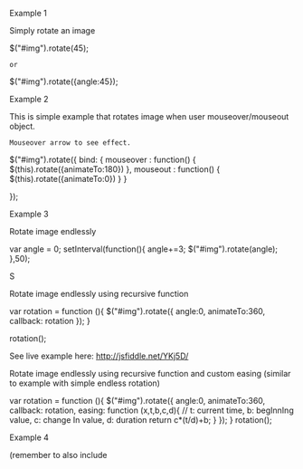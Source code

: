 Example 1

Simply rotate an image

$("#img").rotate(45);

    or 

$("#img").rotate({angle:45});


Example 2

This is simple example that rotates image when user mouseover/mouseout object.

    Mouseover arrow to see effect. 

$("#img").rotate({ 
   bind: 
     { 
        mouseover : function() { 
            $(this).rotate({animateTo:180})
        },
        mouseout : function() { 
            $(this).rotate({animateTo:0})
        }
     } 
   
});


Example 3

Rotate image endlessly

var angle = 0;
setInterval(function(){
      angle+=3;
     $("#img").rotate(angle);
},50);

S

Rotate image endlessly using recursive function

var rotation = function (){
   $("#img").rotate({
      angle:0, 
      animateTo:360, 
      callback: rotation
   });
}

rotation();

See live example here: http://jsfiddle.net/YKj5D/

Rotate image endlessly using recursive function and custom easing (similar to example with simple endless rotation)

var rotation = function (){
   $("#img").rotate({
      angle:0, 
      animateTo:360, 
      callback: rotation,
      easing: function (x,t,b,c,d){        // t: current time, b: begInnIng value, c: change In value, d: duration
          return c*(t/d)+b;
      }
   });
}
rotation();


Example 4



(remember to also include <script> contains easing)

    Click on arrow to see effect. 

$("#img").rotate({ 
   bind: 
     { 
        click: function(){
            $(this).rotate({ angle:0,animateTo:180,easing: $.easing.easeInOutExpo })
        }
     } 
   
});

Example 5

Animation shows how to use variables in JavaScript...

Click on arrow to see effect.

var value = 0
$("#img").rotate({ 
   bind: 
     { 
        click: function(){
            value +=90;
            $(this).rotate({ animateTo:value})
        }
     } 
   
});
